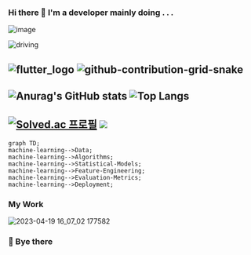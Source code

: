 ### Hi there 👋 I'm a developer mainly doing . . .
![image](https://github.com/jin-vita/jin-vita/assets/75659806/30261768-a2c1-4659-84fb-6329790fb246)

![driving](https://github.com/jin-vita/jin-vita/assets/75659806/56bf98fe-d40e-4379-9b40-7dbfc28634ed)

![flutter_logo](https://user-images.githubusercontent.com/75659806/233012344-720bf33d-f092-49bb-9a6c-bd270bfaba97.png)
![github-contribution-grid-snake](https://user-images.githubusercontent.com/75659806/233005876-4dcf4799-f47c-44b2-a651-8212bc7f7c00.svg)
--
![Anurag's GitHub stats](https://github-readme-stats.vercel.app/api?username=jin-vita&show_icons=true&theme=cobalt)
![Top Langs](https://github-readme-stats.vercel.app/api/top-langs/?username=jin-vita&exclude_repo=product,webserver-framework&layout=compact&theme=cobalt)
--
[![Solved.ac 프로필](http://mazassumnida.wtf/api/v2/generate_badge?boj=jinvita)](https://solved.ac/jinvita)
<img src="http://mazandi.herokuapp.com/api?handle=jinvita&theme=dark"/>
--
```mermaid
graph TD;
machine-learning-->Data;
machine-learning-->Algorithms;
machine-learning-->Statistical-Models;
machine-learning-->Feature-Engineering;
machine-learning-->Evaluation-Metrics;
machine-learning-->Deployment;
```
### My Work
![2023-04-19 16_07_02 177582](https://user-images.githubusercontent.com/75659806/233022887-0ef4f9d9-d245-4c1e-9873-e28ba1f7b892.jpg)
### 👋 Bye there 
